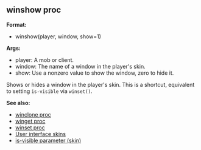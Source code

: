 ## winshow proc

**Format:**
+   winshow(player, window, show=1)
<!-- -->
**Args:**
+   player: A mob or client.
+   window: The name of a window in the player\'s skin.
+   show: Use a nonzero value to show the window, zero to hide it.


Shows or hides a window in the player\'s skin. This is a
shortcut, equivalent to setting `is-visible` via `winset()`.

**See also:**
+   [winclone proc](/ref/proc/winclone.md) 
+   [winget proc](/ref/proc/winget.md) 
+   [winset proc](/ref/proc/winset.md) 
+   [User interface skins](/ref/%7Bskin%7D.md) 
+   [is-visible parameter (skin)](/ref/%7Bskin%7D/param/is-visible.md) <!-- -->